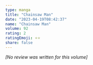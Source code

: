 ```yaml
---
type: manga
title: "Chainsaw Man"
date: "2023-04-19T08:42:37"
name: "Chainsaw Man"
volume: 92
rating: 2
ratingEmoji: ⭐️⭐️
share: false
---
```


*[No review was written for this volume]*
